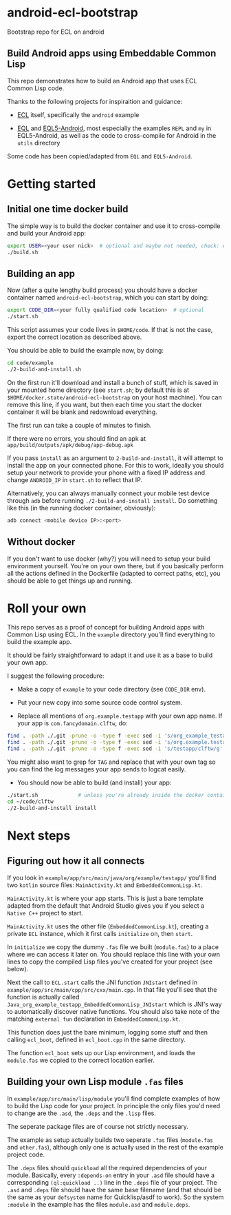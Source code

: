 # android-ecl-bootstrap

Bootstrap repo for ECL on android

## Build Android apps using Embeddable Common Lisp

This repo demonstrates how to build an Android app that uses ECL
Common Lisp code.

Thanks to the following projects for inspiraition and guidance:

* [ECL](https://gitlab.com/embeddable-common-lisp/ecl) itself,
  specifically the `android` example

* [EQL](https://gitlab.com/eql/EQL5) and
  [EQL5-Android](https://gitlab.com/eql/EQL5-Android), most especially
  the examples `REPL` and `my` in EQL5-Android, as well as the code to
  cross-compile for Android in the `utils` directory

Some code has been copied/adapted from `EQL` and `EQL5-Android`.


# Getting started

## Initial one time docker build

The simple way is to build the docker container and use it to
cross-compile and build your Android app:

````bash
export USER=<your user nick>  # optional and maybe not needed, check: env | grep USER
./build.sh
````

## Building an app

Now (after a quite lengthy build process) you should have a docker
container named `android-ecl-bootstrap`, which you can start by doing:

````bash
export CODE_DIR=<your fully qualified code location>  # optional
./start.sh
````

This script assumes your code lives in `$HOME/code`. If that is not
the case, export the correct location as described above.

You should be able to build the example now, by doing:

````bash
cd code/example
./2-build-and-install.sh
````

On the first run it'll download and install a bunch of stuff, which is
saved in your mounted home directory (see `start.sh`; by default this
is at `$HOME/docker.state/android-ecl-bootstrap` on your host
machine). You can remove this line, if you want, but then each time
you start the docker container it will be blank and redownload
everything.

The first run can take a couple of minutes to finish.

If there were no errors, you should find an apk at
`app/build/outputs/apk/debug/app-debug.apk`

If you pass `install` as an argument to `2-build-and-install`, it will
attempt to install the app on your connected phone. For this to work,
ideally you should setup your network to provide your phone with a
fixed IP address and change `ANDROID_IP` in `start.sh` to reflect that
IP.

Alternatively, you can always manually connect your mobile test device
through `adb` before running `./2-build-and-install install`. Do
something like this (in the running docker container, obviously):

````bash
adb connect <mobile device IP>:<port>
````

## Without docker

If you don't want to use docker (why?) you will need to setup your
build environment yourself. You're on your own there, but if you
basically perform all the actions defined in the Dockerfile (adapted
to correct paths, etc), you should be able to get things up and
running.

# Roll your own

This repo serves as a proof of concept for building Android apps with
Common Lisp using ECL. In the `example` directory you'll find
everything to build the example app.

It should be fairly straightforward to adapt it and use it as a base
to build your own app.

I suggest the following procedure:

* Make a copy of `example` to your code directory (see `CODE_DIR` env).

* Put your new copy into some source code control system.

* Replace all mentions of `org.example.testapp` with your own app
  name. If your app is `com.fancydomain.clftw`, do:
````bash
find . -path ./.git -prune -o -type f -exec sed -i 's/org_example_testapp/com_fancydomain_clftw/g' '{}' \;
find . -path ./.git -prune -o -type f -exec sed -i 's/org.example.testapp/com.fancydomain.clftw/g' '{}' \;
find . -path ./.git -prune -o -type f -exec sed -i 's/testapp/clftw/g' '{}' \;
````

You might also want to grep for `TAG` and replace that with your own
tag so you can find the log messages your app sends to logcat easily.

* You should now be able to build (and install) your app:
````bash
./start.sh             # unless you're already inside the docker container
cd ~/code/clftw
./2-build-and-install install
````

# Next steps

## Figuring out how it all connects

If you look in `example/app/src/main/java/org/example/testapp/` you'll
find two `kotlin` source files: `MainActivity.kt` and
`EmbeddedCommonLisp.kt`.

`MainActivity.kt` is where your app starts. This is just a bare
template adapted from the default that Android Studio gives you if you
select a `Native C++` project to start.

`MainActivity.kt` uses the other file (`EmbeddedCommonLisp.kt`),
creating a private `ECL` instance, which it first calls `initialize`
on, then `start`.

In `initialize` we copy the dummy `.fas` file we built (`module.fas`)
to a place where we can access it later on. You should replace this
line with your own lines to copy the compiled Lisp files you've
created for your project (see below).

Next the call to `ECL.start` calls the JNI function `JNIstart` defined
in `example/app/src/main/cpp/src/cxx/main.cpp`. In that file you'll
see that the function is actually called
`Java_org_example_testapp_EmbeddedCommonLisp_JNIstart` which is JNI's
way to automatically discover native functions. You should also take
note of the matching `external fun` declaration in
`EmbeddedCommonLisp.kt`.

This function does just the bare minimum, logging some stuff and then
calling `ecl_boot`, defined in `ecl_boot.cpp` in the same directory.

The function `ecl_boot` sets up our Lisp environment, and loads the
`module.fas` we copied to the correct location earlier.

## Building your own Lisp module `.fas` files

In `example/app/src/main/lisp/module` you'll find complete examples of
how to build the Lisp code for your project. In principle the only
files you'd need to change are the `.asd`, the `.deps` and the `.lisp`
files.

The seperate package files are of course not strictly necessary.

The example as setup actually builds two seperate `.fas` files
(`module.fas` and `other.fas`), although only one is actually used in
the rest of the example project code.

The `.deps` files should `quickload` all the required dependencies of
your module. Basically, every `:depends-on` entry in your `.asd` file
should have a corresponding `(ql:quickload ..)` line in the `.deps`
file of your project. The `.asd` and `.deps` file should have the same
base filename (and that should be the same as your `defsystem` name
for Quicklisp/asdf to work). So the system `:module` in the example
has the files `module.asd` and `module.deps`.